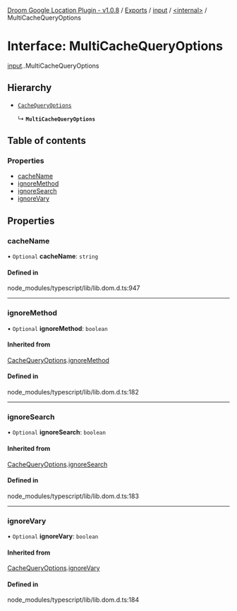 [Droom Google Location Plugin - v1.0.8](../README.md) / [Exports](../modules.md) / [input](../modules/input.md) / [<internal\>](../modules/input._internal_.md) / MultiCacheQueryOptions

# Interface: MultiCacheQueryOptions

[input](../modules/input.md).[<internal>](../modules/input._internal_.md).MultiCacheQueryOptions

## Hierarchy

- [`CacheQueryOptions`](input._internal_.CacheQueryOptions.md)

  ↳ **`MultiCacheQueryOptions`**

## Table of contents

### Properties

- [cacheName](input._internal_.MultiCacheQueryOptions.md#cachename)
- [ignoreMethod](input._internal_.MultiCacheQueryOptions.md#ignoremethod)
- [ignoreSearch](input._internal_.MultiCacheQueryOptions.md#ignoresearch)
- [ignoreVary](input._internal_.MultiCacheQueryOptions.md#ignorevary)

## Properties

### cacheName

• `Optional` **cacheName**: `string`

#### Defined in

node_modules/typescript/lib/lib.dom.d.ts:947

___

### ignoreMethod

• `Optional` **ignoreMethod**: `boolean`

#### Inherited from

[CacheQueryOptions](input._internal_.CacheQueryOptions.md).[ignoreMethod](input._internal_.CacheQueryOptions.md#ignoremethod)

#### Defined in

node_modules/typescript/lib/lib.dom.d.ts:182

___

### ignoreSearch

• `Optional` **ignoreSearch**: `boolean`

#### Inherited from

[CacheQueryOptions](input._internal_.CacheQueryOptions.md).[ignoreSearch](input._internal_.CacheQueryOptions.md#ignoresearch)

#### Defined in

node_modules/typescript/lib/lib.dom.d.ts:183

___

### ignoreVary

• `Optional` **ignoreVary**: `boolean`

#### Inherited from

[CacheQueryOptions](input._internal_.CacheQueryOptions.md).[ignoreVary](input._internal_.CacheQueryOptions.md#ignorevary)

#### Defined in

node_modules/typescript/lib/lib.dom.d.ts:184
